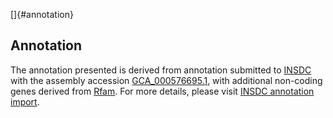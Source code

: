[]{#annotation}

Annotation
----------

The annotation presented is derived from annotation submitted to
[INSDC](http://www.insdc.org) with the assembly accession
[GCA\_000576695.1](http://www.ebi.ac.uk/ena/data/view/GCA_000576695.1),
with additional non-coding genes derived from
[Rfam](http://rfam.xfam.org/). For more details, please visit [INSDC
annotation
import](http://ensemblgenomes.org/info/data/insdc_annotation).
